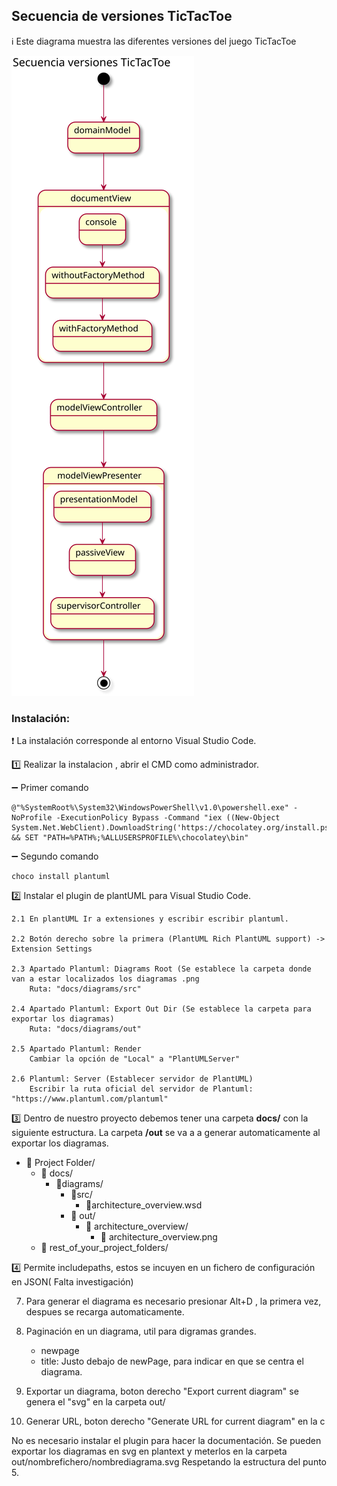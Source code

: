 ## Secuencia de versiones TicTacToe

:information_source: Este diagrama muestra las diferentes versiones del juego TicTacToe

![DiagramaSecuencia](/docs/diagrams/out/TicTacToe/TicTacToe.svg)

### Instalación:

❗ La instalación corresponde al entorno Visual Studio Code.

:one: Realizar la instalacion , abrir el CMD como administrador.
  
:heavy_minus_sign: Primer comando

	@"%SystemRoot%\System32\WindowsPowerShell\v1.0\powershell.exe" -NoProfile -ExecutionPolicy Bypass -Command "iex ((New-Object System.Net.WebClient).DownloadString('https://chocolatey.org/install.ps1'))" && SET "PATH=%PATH%;%ALLUSERSPROFILE%\chocolatey\bin"
	
:heavy_minus_sign: Segundo comando
    
    choco install plantuml

:two: Instalar el plugin de plantUML para Visual Studio Code.

	2.1 En plantUML Ir a extensiones y escribir escribir plantuml.
	
	2.2 Botón derecho sobre la primera (PlantUML Rich PlantUML support) -> Extension Settings
   
  	2.3 Apartado Plantuml: Diagrams Root (Se establece la carpeta donde van a estar localizados los diagramas .png
		Ruta: "docs/diagrams/src"

	2.4 Apartado Plantuml: Export Out Dir (Se establece la carpeta para exportar los diagramas)
		Ruta: "docs/diagrams/out"

	2.5 Apartado Plantuml: Render 
		Cambiar la opción de "Local" a "PlantUMLServer"
	
	2.6 Plantuml: Server (Establecer servidor de PlantUML)
		Escribir la ruta oficial del servidor de Plantuml: "https://www.plantuml.com/plantuml"


:three: Dentro de nuestro proyecto debemos tener una carpeta **docs/** con la siguiente estructura. La carpeta **/out** se va a a generar automaticamente al exportar los diagramas.
	
- :file_folder: Project Folder/
    - :file_folder: docs/  
        - :file_folder:diagrams/  
            - :file_folder:src/  
                - :file_folder:architecture_overview.wsd  
            - :file_folder: out/  
                - :file_folder: architecture_overview/  
                    - :file_folder: architecture_overview.png  
  - :file_folder: rest_of_your_project_folders/  
  

:four: Permite includepaths, estos se incuyen en un fichero de configuración en JSON( Falta investigación)

7. Para generar el diagrama es necesario presionar Alt+D , la primera vez, despues se recarga automaticamente.

8. Paginación en un diagrama, util para digramas grandes.
	- newpage
	- title: Justo debajo de newPage, para indicar en que se centra el diagrama.

9. Exportar un diagrama, boton derecho "Export current diagram" se genera el "svg" en la carpeta out/

10. Generar URL, boton derecho "Generate URL for current diagram" en la c

No es necesario instalar el plugin para hacer la documentación. Se pueden exportar los diagramas en svg en plantext y meterlos en la carpeta out/nombrefichero/nombrediagrama.svg
Respetando la estructura del punto 5.

